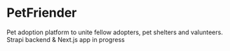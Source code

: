 # PetFriender
Pet adoption platform to unite fellow adopters, pet shelters and valunteers.
Strapi backend & Next.js app in progress
